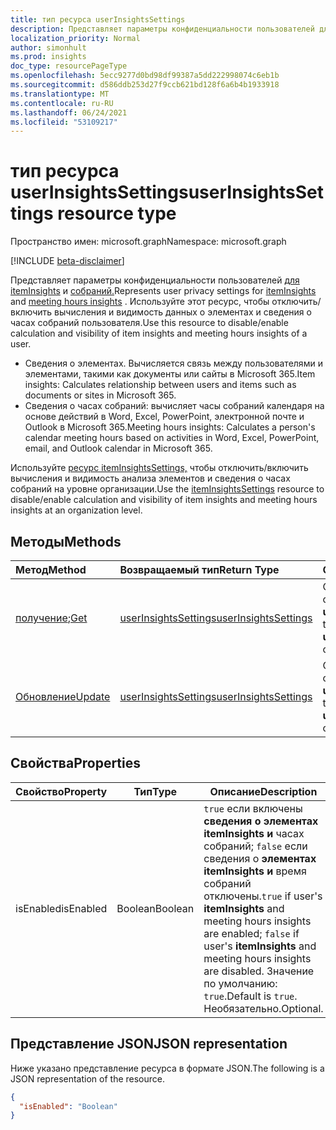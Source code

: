 ```yaml
---
title: тип ресурса userInsightsSettings
description: Представляет параметры конфиденциальности пользователей для анализа элементов и данных о часах собраний.
localization_priority: Normal
author: simonhult
ms.prod: insights
doc_type: resourcePageType
ms.openlocfilehash: 5ecc9277d0bd98df99387a5dd222998074c6eb1b
ms.sourcegitcommit: d586ddb253d27f9ccb621bd128f6a6b4b1933918
ms.translationtype: MT
ms.contentlocale: ru-RU
ms.lasthandoff: 06/24/2021
ms.locfileid: "53109217"
---
```

# <a name="userinsightssettings-resource-type"></a><span data-ttu-id="e6956-103">тип ресурса userInsightsSettings</span><span class="sxs-lookup"><span data-stu-id="e6956-103">userInsightsSettings resource type</span></span>

<span data-ttu-id="e6956-104">Пространство имен: microsoft.graph</span><span class="sxs-lookup"><span data-stu-id="e6956-104">Namespace: microsoft.graph</span></span>

[!INCLUDE [beta-disclaimer](../../includes/beta-disclaimer.md)]

<span data-ttu-id="e6956-105">Представляет параметры конфиденциальности пользователей [для itemInsights](iteminsights.md) и [собраний.](https://support.microsoft.com/en-us/office/update-your-meeting-hours-using-the-profile-card-0613d113-d7c1-4faa-bb11-c8ba30a78ef1)</span><span class="sxs-lookup"><span data-stu-id="e6956-105">Represents user privacy settings for [itemInsights](iteminsights.md) and [meeting hours insights](https://support.microsoft.com/en-us/office/update-your-meeting-hours-using-the-profile-card-0613d113-d7c1-4faa-bb11-c8ba30a78ef1) .</span></span> <span data-ttu-id="e6956-106">Используйте этот ресурс, чтобы отключить/включить вычисления и видимость данных о элементах и сведения о часах собраний пользователя.</span><span class="sxs-lookup"><span data-stu-id="e6956-106">Use this resource to disable/enable calculation and visibility of item insights and meeting hours insights of a user.</span></span> 

- <span data-ttu-id="e6956-107">Сведения о элементах. Вычисляется связь между пользователями и элементами, такими как документы или сайты в Microsoft 365.</span><span class="sxs-lookup"><span data-stu-id="e6956-107">Item insights: Calculates relationship between users and items such as documents or sites in Microsoft 365.</span></span>  
- <span data-ttu-id="e6956-108">Сведения о часах собраний: вычисляет часы собраний календаря на основе действий в Word, Excel, PowerPoint, электронной почте и Outlook в Microsoft 365.</span><span class="sxs-lookup"><span data-stu-id="e6956-108">Meeting hours insights: Calculates a person's calendar meeting hours based on activities in Word, Excel, PowerPoint, email, and Outlook calendar in Microsoft 365.</span></span>

<span data-ttu-id="e6956-109">Используйте [ресурс itemInsightsSettings,](iteminsightssettings.md) чтобы отключить/включить вычисления и видимость анализа элементов и сведения о часах собраний на уровне организации.</span><span class="sxs-lookup"><span data-stu-id="e6956-109">Use the [itemInsightsSettings](iteminsightssettings.md) resource to disable/enable calculation and visibility of item insights and meeting hours insights at an organization level.</span></span>

## <a name="methods"></a><span data-ttu-id="e6956-110">Методы</span><span class="sxs-lookup"><span data-stu-id="e6956-110">Methods</span></span>

| <span data-ttu-id="e6956-111">Метод</span><span class="sxs-lookup"><span data-stu-id="e6956-111">Method</span></span>                                                 | <span data-ttu-id="e6956-112">Возвращаемый тип</span><span class="sxs-lookup"><span data-stu-id="e6956-112">Return Type</span></span>                                                   | <span data-ttu-id="e6956-113">Описание</span><span class="sxs-lookup"><span data-stu-id="e6956-113">Description</span></span>                                                                                        |
|:-------------------------------------------------------|:--------------------------------------------------------------|:---------------------------------------------------------------------------------------------------|
| <span data-ttu-id="e6956-114">[получение](../api/userinsightssettings-get.md);</span><span class="sxs-lookup"><span data-stu-id="e6956-114">[Get](../api/userinsightssettings-get.md)</span></span>       | [<span data-ttu-id="e6956-115">userInsightsSettings</span><span class="sxs-lookup"><span data-stu-id="e6956-115">userInsightsSettings</span></span>](userinsightssettings.md) | <span data-ttu-id="e6956-116">Ознакомьтесь с свойствами **объекта userinsightsettings.**</span><span class="sxs-lookup"><span data-stu-id="e6956-116">Read the properties of a **userinsightssettings** object.</span></span>  |
| [<span data-ttu-id="e6956-117">Обновление</span><span class="sxs-lookup"><span data-stu-id="e6956-117">Update</span></span>](../api/userinsightssettings-update.md) | [<span data-ttu-id="e6956-118">userInsightsSettings</span><span class="sxs-lookup"><span data-stu-id="e6956-118">userInsightsSettings</span></span>](userinsightssettings.md) | <span data-ttu-id="e6956-119">Обновление свойств объекта **userinsightsettings.**</span><span class="sxs-lookup"><span data-stu-id="e6956-119">Update the properties of a **userinsightssettings** object.</span></span> |

## <a name="properties"></a><span data-ttu-id="e6956-120">Свойства</span><span class="sxs-lookup"><span data-stu-id="e6956-120">Properties</span></span>
| <span data-ttu-id="e6956-121">Свойство</span><span class="sxs-lookup"><span data-stu-id="e6956-121">Property</span></span>                   | <span data-ttu-id="e6956-122">Тип</span><span class="sxs-lookup"><span data-stu-id="e6956-122">Type</span></span>                                                  | <span data-ttu-id="e6956-123">Описание</span><span class="sxs-lookup"><span data-stu-id="e6956-123">Description</span></span>                                                                                                                                                         |
|----------------------------|-------------------------------------------------------|---------------------------------------------------------------------------------------------------------------------------------------------------------------------|
| <span data-ttu-id="e6956-124">isEnabled</span><span class="sxs-lookup"><span data-stu-id="e6956-124">isEnabled</span></span>     | <span data-ttu-id="e6956-125">Boolean</span><span class="sxs-lookup"><span data-stu-id="e6956-125">Boolean</span></span>  |  <span data-ttu-id="e6956-126">`true` если включены **сведения о элементах itemInsights и** часах собраний; `false` если сведения о **элементах itemInsights и** время собраний отключены.</span><span class="sxs-lookup"><span data-stu-id="e6956-126">`true` if user's **itemInsights** and meeting hours insights are enabled; `false` if user's **itemInsights** and meeting hours insights are disabled.</span></span> <span data-ttu-id="e6956-127">Значение по умолчанию: `true`.</span><span class="sxs-lookup"><span data-stu-id="e6956-127">Default is `true`.</span></span> <span data-ttu-id="e6956-128">Необязательно.</span><span class="sxs-lookup"><span data-stu-id="e6956-128">Optional.</span></span>|

## <a name="json-representation"></a><span data-ttu-id="e6956-129">Представление JSON</span><span class="sxs-lookup"><span data-stu-id="e6956-129">JSON representation</span></span>

<span data-ttu-id="e6956-130">Ниже указано представление ресурса в формате JSON.</span><span class="sxs-lookup"><span data-stu-id="e6956-130">The following is a JSON representation of the resource.</span></span>

<!-- {
  "blockType": "resource",
  "optionalProperties": [],
  "@odata.type": "microsoft.graph.userInsightsSettings"
}-->

```json
{
  "isEnabled": "Boolean"
}
```


